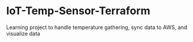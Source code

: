 # IoT-Temp-Sensor-Terraform
Learning project to handle temperature gathering, sync data to AWS, and visualize data
